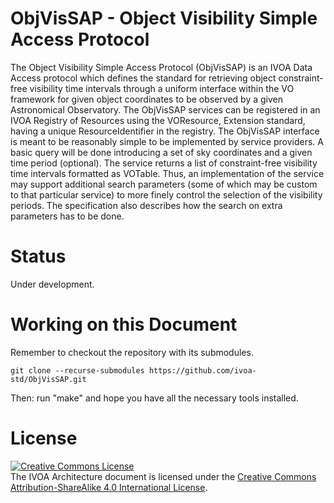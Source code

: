 # ObjVisSAP - Object Visibility Simple Access Protocol

The Object Visibility Simple Access Protocol (ObjVisSAP) is an IVOA Data
Access protocol which defines the standard for retrieving object
constraint-free visibility time intervals through a uniform interface within
the VO framework for given object coordinates to be observed by a given
Astronomical Observatory. The ObjVisSAP services can be registered in an
IVOA Registry of Resources using the VOResource, Extension standard, having
a unique ResourceIdentifier in the registry. The ObjVisSAP interface is
meant to be reasonably simple to be implemented by service providers. A
basic query will be done introducing a set of sky coordinates and a given
time period (optional). The service returns a list of constraint-free
visibility time intervals formatted as VOTable. Thus, an implementation of
the service may support additional search parameters (some of which may be
custom to that particular service) to more finely control the selection of
the visibility periods. The specification also describes how the search on
extra parameters has to be done.

# Status

Under development.

# Working on this Document

Remember to checkout the repository with its submodules.

    git clone --recurse-submodules https://github.com/ivoa-std/ObjVisSAP.git

Then: run "make" and hope you have all the necessary tools installed.

# License

<a rel="license" href="http://creativecommons.org/licenses/by-sa/4.0/">
<img alt="Creative Commons License" style="border-width:0" src="https://i.creativecommons.org/l/by-sa/4.0/88x31.png" /></a>
<br />The IVOA Architecture document is licensed under the
<a rel="license" href="http://creativecommons.org/licenses/by-sa/4.0/">
Creative Commons Attribution-ShareAlike 4.0 International License</a>.

